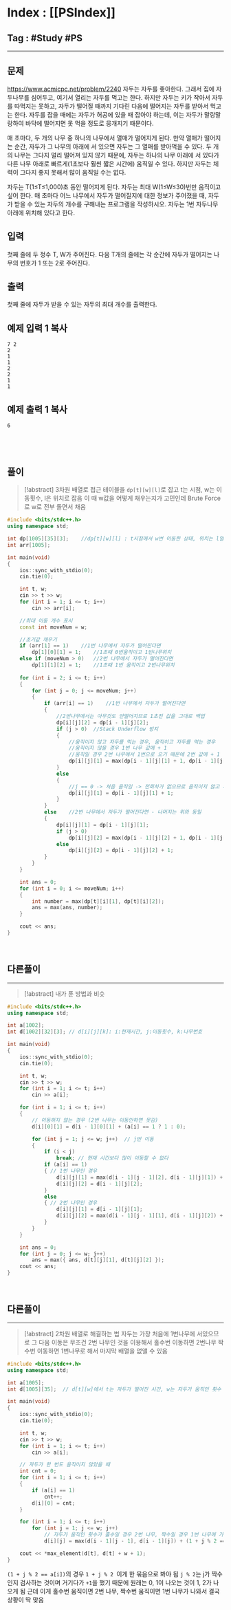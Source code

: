 # Index : [[PSIndex]]
## Tag : #Study #PS
---

## 문제
https://www.acmicpc.net/problem/2240
자두는 자두를 좋아한다. 그래서 집에 자두나무를 심어두고, 여기서 열리는 자두를 먹고는 한다. 하지만 자두는 키가 작아서 자두를 따먹지는 못하고, 자두가 떨어질 때까지 기다린 다음에 떨어지는 자두를 받아서 먹고는 한다. 자두를 잡을 때에는 자두가 허공에 있을 때 잡아야 하는데, 이는 자두가 말랑말랑하여 바닥에 떨어지면 못 먹을 정도로 뭉개지기 때문이다.

매 초마다, 두 개의 나무 중 하나의 나무에서 열매가 떨어지게 된다. 만약 열매가 떨어지는 순간, 자두가 그 나무의 아래에 서 있으면 자두는 그 열매를 받아먹을 수 있다. 두 개의 나무는 그다지 멀리 떨어져 있지 않기 때문에, 자두는 하나의 나무 아래에 서 있다가 다른 나무 아래로 빠르게(1초보다 훨씬 짧은 시간에) 움직일 수 있다. 하지만 자두는 체력이 그다지 좋지 못해서 많이 움직일 수는 없다.

자두는 T(1≤T≤1,000)초 동안 떨어지게 된다. 자두는 최대 W(1≤W≤30)번만 움직이고 싶어 한다. 매 초마다 어느 나무에서 자두가 떨어질지에 대한 정보가 주어졌을 때, 자두가 받을 수 있는 자두의 개수를 구해내는 프로그램을 작성하시오. 자두는 1번 자두나무 아래에 위치해 있다고 한다.

## 입력

첫째 줄에 두 정수 T, W가 주어진다. 다음 T개의 줄에는 각 순간에 자두가 떨어지는 나무의 번호가 1 또는 2로 주어진다.

## 출력

첫째 줄에 자두가 받을 수 있는 자두의 최대 개수를 출력한다.

## 예제 입력 1 복사

```
7 2
2
1
1
2
2
1
1
```

## 예제 출력 1 복사

```
6
```

   
---
## 풀이
> [!abstract] 3차원 배열로 접근
> 테이블을 `dp[t][w][l]`로 잡고 t는 시점, w는 이동횟수, l은 위치로 잡음
> 이 때 w값을 어떻게 채우는지가 고민인데 Brute Force로 w로 전부 돌면서 채움
```cpp
#include <bits/stdc++.h>
using namespace std;

int dp[1005][35][3];	//dp[t][w][l] : t시점에서 w번 이동한 상태, 위치는 l일 때 최대값
int arr[1005];

int main(void) 
{
	ios::sync_with_stdio(0);
	cin.tie(0);

	int t, w;
	cin >> t >> w;
	for (int i = 1; i <= t; i++)
		cin >> arr[i];

	//최대 이동 개수 표시
	const int moveNum = w;

	//초기값 채우기
	if (arr[1] == 1)	//1번 나무에서 자두가 떨어진다면
		dp[1][0][1] = 1;	//1초때 0번움직이고 1번나무위치
	else if (moveNum > 0)	//2번 나무에서 자두가 떨어진다면
		dp[1][1][2] = 1;	//1초때 1번 움직이고 2번나무위치
	
	for (int i = 2; i <= t; i++)
	{
		for (int j = 0; j <= moveNum; j++)
		{
			if (arr[i] == 1)	//1번 나무에서 자두가 떨어진다면
			{
				//2번나무에서는 아무것도 안떨어지므로 1초전 값을 그대로 백업
				dp[i][j][2] = dp[i - 1][j][2];
				if (j > 0)	//Stack Underflow 방지
				{
					//움직이지 않고 자두를 먹는 경우, 움직이고 자두를 먹는 경우
					//움직이지 않을 경우 1번 나무 값에 + 1
					//움직일 경우 2번 나무에서 1번으로 오기 때문에 2번 값에 + 1
					dp[i][j][1] = max(dp[i - 1][j][1] + 1, dp[i - 1][j - 1][2] + 1);
				}
				else
				{
					//j == 0 -> 처음 움직임 -> 전회차가 없으므로 움직이지 않고 자두를 먹음
					dp[i][j][1] = dp[i - 1][j][1] + 1;
				}
			}
			else	//2번 나무에서 자두가 떨어진다면 - 나머지는 위와 동일
			{
				dp[i][j][1] = dp[i - 1][j][1];
				if (j > 0)
					dp[i][j][2] = max(dp[i - 1][j][2] + 1, dp[i - 1][j - 1][1] + 1);
				else
					dp[i][j][2] = dp[i - 1][j][2] + 1;
			}
		}
	}

	int ans = 0;
	for (int i = 0; i <= moveNum; i++)
	{
		int number = max(dp[t][i][1], dp[t][i][2]);
		ans = max(ans, number);
	}

	cout << ans;
}
```
   
   
## 다른풀이
---
> [!abstract] 내가 푼 방법과 비슷
```cpp
#include <bits/stdc++.h>
using namespace std;

int a[1002];
int d[1002][32][3]; // d[i][j][k]: i:현재시간, j:이동횟수, k:나무번호

int main(void) 
{
	ios::sync_with_stdio(0);
	cin.tie(0);

	int t, w;
	cin >> t >> w;
	for (int i = 1; i <= t; i++)
		cin >> a[i];

	for (int i = 1; i <= t; i++) 
	{
		// 이동하지 않는 경우 (2번 나무는 이동안하면 못감)
		d[i][0][1] = d[i - 1][0][1] + (a[i] == 1 ? 1 : 0);

		for (int j = 1; j <= w; j++)  // j번 이동
		{
			if (i < j) 
				break; // 현재 시간보다 많이 이동할 수 없다
			if (a[i] == 1) 
			{ // 1번 나무인 경우
				d[i][j][1] = max(d[i - 1][j - 1][2], d[i - 1][j][1]) + 1;
				d[i][j][2] = d[i - 1][j][2];
			}
			else 
			{ // 2번 나무인 경우
				d[i][j][1] = d[i - 1][j][1];
				d[i][j][2] = max(d[i - 1][j - 1][1], d[i - 1][j][2]) + 1;
			}
		}
	}

	int ans = 0;
	for (int j = 0; j <= w; j++)
		ans = max({ ans, d[t][j][1], d[t][j][2] });
	cout << ans;
}
```
   
   
## 다른풀이
---
> [!abstract] 2차원 배열로 해결하는 법
> 자두는 가장 처음에 1번나무에 서있으므로 그 다음 이동은 무조건 2번 나무인 것을 이용해서
> 홀수번 이동하면 2번나무 짝수번 이동하면 1번나무로 해서 마지막 배열을 없앨 수 있음
```cpp
#include <bits/stdc++.h>
using namespace std;

int a[1005];
int d[1005][35];  // d[t][w]에서 t는 자두가 떨어진 시간, w는 자두가 움직인 횟수

int main(void) 
{
	ios::sync_with_stdio(0);
	cin.tie(0);

	int t, w;
	cin >> t >> w;
	for (int i = 1; i <= t; i++) 
		cin >> a[i];

	// 자두가 한 번도 움직이지 않았을 때
	int cnt = 0;
	for (int i = 1; i <= t; i++) 
	{
		if (a[i] == 1) 
			cnt++;
		d[i][0] = cnt;
	}

	for (int i = 1; i <= t; i++)
		for (int j = 1; j <= w; j++)
			// 자두가 움직인 횟수가 홀수일 경우 2번 나무, 짝수일 경우 1번 나무에 가게 된다.
			d[i][j] = max(d[i - 1][j - 1], d[i - 1][j]) + (1 + j % 2 == a[i]);

	cout << *max_element(d[t], d[t] + w + 1);
}
```
`(1 + j % 2 == a[i])`의 경우 `1 + j % 2 `이게 한 묶음으로 봐야 됨
`j % 2`는 j가 짝수인지 검사하는 것이며 거기다가 `+1`을 했기 때문에
원래는 0, 1이 나오는 것이 1, 2가 나오게 됨
근데 이게 홀수번 움직이면 2번 나무, 짝수번 움직이면 1번 나무가 나와서 결국 상황이 딱 맞음